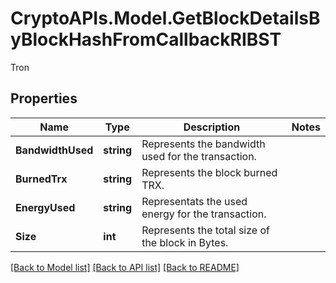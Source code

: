 # CryptoAPIs.Model.GetBlockDetailsByBlockHashFromCallbackRIBST
Tron

## Properties

Name | Type | Description | Notes
------------ | ------------- | ------------- | -------------
**BandwidthUsed** | **string** | Represents the bandwidth used for the transaction. | 
**BurnedTrx** | **string** | Represents the block burned TRX. | 
**EnergyUsed** | **string** | Representats the used energy for the transaction. | 
**Size** | **int** | Represents the total size of the block in Bytes. | 

[[Back to Model list]](../README.md#documentation-for-models) [[Back to API list]](../README.md#documentation-for-api-endpoints) [[Back to README]](../README.md)

